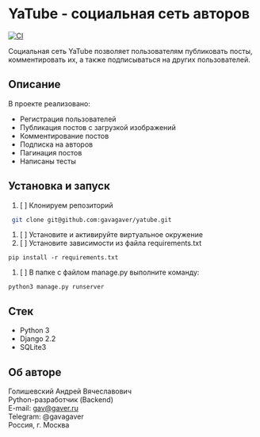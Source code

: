# YaTube - социальная сеть авторов
[![CI](https://github.com/gavagaver/yatube/actions/workflows/tests.yml/badge.svg?branch=master)](https://github.com/gavagaver/yatube/actions/workflows/tests.yml)

Социальная сеть YaTube позволяет пользователям публиковать посты, комментировать их, а также подписываться на других пользователей. 

## Описание
В проекте реализовано:
- Регистрация пользователей
- Публикация постов с загрузкой изображений
- Комментирование постов
- Подписка на авторов
- Пагинация постов
- Написаны тесты

## Установка и запуск

1. [ ] Клонируем репозиторий 
```bash
 git clone git@github.com:gavagaver/yatube.git 
```
1. [ ] Установите и активируйте виртуальное окружение
1. [ ] Установите зависимости из файла requirements.txt
```
pip install -r requirements.txt
``` 
1. [ ] В папке с файлом manage.py выполните команду:
```
python3 manage.py runserver
```

## Стек
- Python 3
- Django 2.2
- SQLite3

## Об авторе
Голишевский Андрей Вячеславович  
Python-разработчик (Backend)  
E-mail: gav@gaver.ru  
Telegram: @gavagaver  
Россия, г. Москва  
